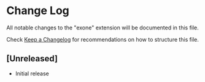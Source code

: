 # Change Log

All notable changes to the "exone" extension will be documented in this file.

Check [Keep a Changelog](http://keepachangelog.com/) for recommendations on how to structure this file.

## [Unreleased]

- Initial release